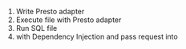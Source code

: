 1. Write Presto adapter
1. Execute file with Presto adapter
1. Run SQL file
1. with Dependency Injection and pass request into
